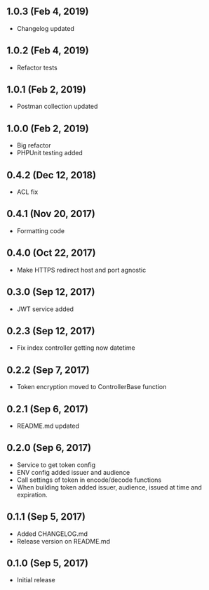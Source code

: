 ## 1.0.3 (Feb 4, 2019)

* Changelog updated

## 1.0.2 (Feb 4, 2019)

* Refactor tests

## 1.0.1 (Feb 2, 2019)

* Postman collection updated

## 1.0.0 (Feb 2, 2019)

* Big refactor
* PHPUnit testing added

## 0.4.2 (Dec 12, 2018)

* ACL fix

## 0.4.1 (Nov 20, 2017)

* Formatting code

## 0.4.0 (Oct 22, 2017)

* Make HTTPS redirect host and port agnostic

## 0.3.0 (Sep 12, 2017)

* JWT service added

## 0.2.3 (Sep 12, 2017)

* Fix index controller getting now datetime

## 0.2.2 (Sep 7, 2017)

* Token encryption moved to ControllerBase function

## 0.2.1 (Sep 6, 2017)

* README.md updated

## 0.2.0 (Sep 6, 2017)

* Service to get token config
* ENV config added issuer and audience
* Call settings of token in encode/decode functions
* When building token added issuer, audience, issued at time and expiration.

## 0.1.1 (Sep 5, 2017)

* Added CHANGELOG.md
* Release version on README.md

## 0.1.0 (Sep 5, 2017)

* Initial release
